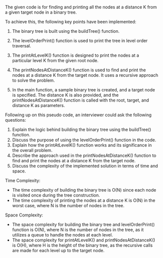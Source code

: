 The given code is for finding and printing all the nodes at a distance K from a given target node in a binary tree.

To achieve this, the following key points have been implemented:
1. The binary tree is built using the buildTree() function.

2. The levelOrderPrint() function is used to print the tree in level order traversal.

3. The printAtLevelK() function is designed to print the nodes at a particular level K from the given root node.

4. The printNodesAtDistanceK() function is used to find and print the nodes at a distance K from the target node. It uses a recursive approach to solve the problem.

5. In the main function, a sample binary tree is created, and a target node is specified. The distance K is also provided, and the printNodesAtDistanceK() function is called with the root, target, and distance K as parameters.

Following up on this pseudo code, an interviewer could ask the following questions:
1. Explain the logic behind building the binary tree using the buildTree() function.
2. Discuss the purpose of using the levelOrderPrint() function in the code.
3. Explain how the printAtLevelK() function works and its significance in the overall problem.
4. Describe the approach used in the printNodesAtDistanceK() function to find and print the nodes at a distance K from the target node.
5. Discuss the complexity of the implemented solution in terms of time and space.

Time Complexity: 
- The time complexity of building the binary tree is O(N) since each node is visited once during the tree construction.
- The time complexity of printing the nodes at a distance K is O(N) in the worst case, where N is the number of nodes in the tree.

Space Complexity:
- The space complexity for building the binary tree and levelOrderPrint() function is O(N), where N is the number of nodes in the tree, as it utilizes a queue to handle the nodes at each level.
- The space complexity for printAtLevelK() and printNodesAtDistanceK() is O(H), where H is the height of the binary tree, as the recursive calls are made for each level up to the target node.